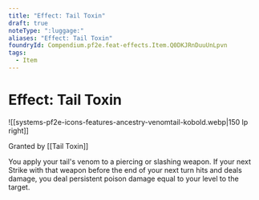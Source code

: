 ```yaml
---
title: "Effect: Tail Toxin"
draft: true
noteType: ":luggage:"
aliases: "Effect: Tail Toxin"
foundryId: Compendium.pf2e.feat-effects.Item.Q0DKJRnDuuUnLpvn
tags:
  - Item
---
```


# Effect: Tail Toxin
![[systems-pf2e-icons-features-ancestry-venomtail-kobold.webp|150 lp right]]

Granted by [[Tail Toxin]]

You apply your tail's venom to a piercing or slashing weapon. If your next Strike with that weapon before the end of your next turn hits and deals damage, you deal persistent poison damage equal to your level to the target.
